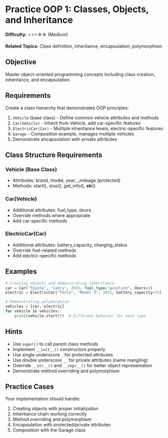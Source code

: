 # Practice OOP 1: Classes, Objects, and Inheritance

**Difficulty:** ⭐⭐⭐☆☆ (Medium)

**Related Topics:** Class definition, inheritance, encapsulation, polymorphism

## Objective

Master object-oriented programming concepts including class creation, inheritance, and encapsulation.

## Requirements

Create a class hierarchy that demonstrates OOP principles:

1. `Vehicle` (base class) - Define common vehicle attributes and methods
2. `Car(Vehicle)` - Inherit from Vehicle, add car-specific features
3. `ElectricCar(Car)` - Multiple inheritance levels, electric-specific features
4. `Garage` - Composition example, manages multiple vehicles
5. Demonstrate encapsulation with private attributes

## Class Structure Requirements

### Vehicle (Base Class)
- Attributes: brand, model, year, _mileage (protected)
- Methods: start(), stop(), get_info(), __str__()

### Car(Vehicle)
- Additional attributes: fuel_type, doors
- Override methods where appropriate
- Add car-specific methods

### ElectricCar(Car)
- Additional attributes: battery_capacity, charging_status
- Override fuel-related methods
- Add electric-specific methods

## Examples

```python
# Creating objects and demonstrating inheritance
car = Car("Toyota", "Camry", 2023, fuel_type="gasoline", doors=4)
electric = ElectricCar("Tesla", "Model 3", 2023, battery_capacity=75)

# Demonstrating polymorphism
vehicles = [car, electric]
for vehicle in vehicles:
    print(vehicle.start())  # Different behavior for each type
```

## Hints

- Use `super()` to call parent class methods
- Implement `__init__()` constructors properly
- Use single underscore `_` for protected attributes
- Use double underscore `__` for private attributes (name mangling)
- Override `__str__()` and `__repr__()` for better object representation
- Demonstrate method overriding and polymorphism

## Practice Cases

Your implementation should handle:

1. Creating objects with proper initialization
2. Inheritance chain working correctly
3. Method overriding and polymorphism
4. Encapsulation with protected/private attributes
5. Composition with the Garage class